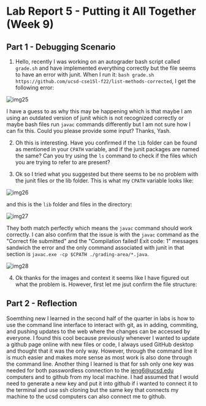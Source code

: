 # Lab Report 5 - Putting it All Together (Week 9)
## Part 1 - Debugging Scenario

1. Hello, recently I was working on an autograder bash script called `grade.sh` and have implemented everything correctly but the file seems to have an error with junit. When I run it: `bash grade.sh https://github.com/ucsd-cse15l-f22/list-methods-corrected`, I get the following error:

![img25](https://github.com/fyash1010/cse15l-lab-reports/assets/146874433/5cca5119-8b9a-4804-896c-8859540c4ce7)

I have a guess to as why this may be happening which is that maybe I am using an outdated version of junit which is not recognized correctly or maybe bash files run `javac` commands differently but I am not sure how I can fix this. Could you please provide some input? Thanks, Yash.

2. Oh this is interesting. Have you confirmed if the `lib` folder can be found as mentioned in your `CPATH` variable, and if the junit packages are named the same? Can you try using the `ls` command to check if the files which you are trying to refer to are present?

3. Ok so I tried what you suggested but there seems to be no problem with the junit files or the lib folder. This is what my `CPATH` variable looks like:

![img26](https://github.com/fyash1010/cse15l-lab-reports/assets/146874433/58c8d4a4-5443-46c4-a8a5-8da3446dd9f0)

and this is the `lib` folder and files in the directory: 

![img27](https://github.com/fyash1010/cse15l-lab-reports/assets/146874433/3e02ebe4-8db3-4251-8e13-9c1087194635)

They both match perfectly which means the `javac` command should work correctly. I can also confirm that the issue is with the `javac` command as the "Correct file submitted" and the "Compilation failed! Exit code: 1" messages sandwich the error and the only command associated with junit in that section is `javac.exe -cp $CPATH ./grading-area/*.java`.

![img28](https://github.com/fyash1010/cse15l-lab-reports/assets/146874433/0fbe8489-671b-4be8-9933-2890643f81c3)

4. Ok thanks for the images and context it seems like I have figured out what the problem is. However, first let me jsut confirm the file structure:



## Part 2 - Reflection

Soemthing new I learned in the second half of the quarter in labs is how to use the command line interface to interact with git, as in adding, commiting, and pushing updates to the web where the changes can be accessed by everyone. 
I found this cool because previously whenever I wanted to update a github page online with new files or code, I always used GitHub desktop and thought that it was the only way. However, through the command line it is much easier
and makes more sense as most work is also done through the command line. Another thing I learned is that for ssh only one key was needed for both passwordless connection to the ieng6@ucsd.edu computers and to github from my local
machine. I had assumed that I would need to generate a new key and put it into github if i wanted to connect it to the terminal and use ssh cloning but the same key that connects my machine to the ucsd computers can also connect me
to github.
